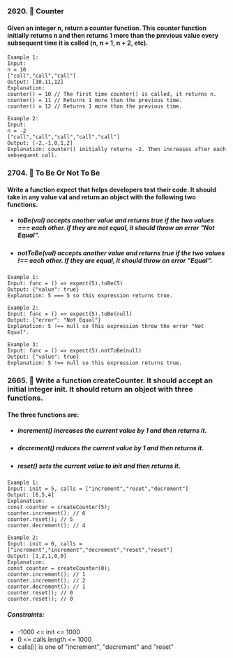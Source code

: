 
### 2620. 🎯 Counter
#### Given an integer n, return a counter function. This counter function initially returns n and then returns 1 more than the previous value every subsequent time it is called (n, n + 1, n + 2, etc).

```
Example 1:
Input: 
n = 10 
["call","call","call"]
Output: [10,11,12]
Explanation: 
counter() = 10 // The first time counter() is called, it returns n.
counter() = 11 // Returns 1 more than the previous time.
counter() = 12 // Returns 1 more than the previous time.
```
```
Example 2:
Input: 
n = -2
["call","call","call","call","call"]
Output: [-2,-1,0,1,2]
Explanation: counter() initially returns -2. Then increases after each sebsequent call.
```

### 2704. 🎯 To Be Or Not To Be
#### Write a function expect that helps developers test their code. It should take in any value val and return an object with the following two functions.

* ##### toBe(val) accepts another value and returns true if the two values === each other. If they are not equal, it should throw an error "Not Equal".
* ##### notToBe(val) accepts another value and returns true if the two values !== each other. If they are equal, it should throw an error "Equal".
 
```
Example 1:
Input: func = () => expect(5).toBe(5)
Output: {"value": true}
Explanation: 5 === 5 so this expression returns true.
```
```
Example 2:
Input: func = () => expect(5).toBe(null)
Output: {"error": "Not Equal"}
Explanation: 5 !== null so this expression throw the error "Not Equal".
```
```
Example 3:
Input: func = () => expect(5).notToBe(null)
Output: {"value": true}
Explanation: 5 !== null so this expression returns true.
```

### 2665. 🎯 Write a function createCounter. It should accept an initial integer init. It should return an object with three functions.

#### The three functions are:

* ##### increment() increases the current value by 1 and then returns it.
* ##### decrement() reduces the current value by 1 and then returns it.
* ##### reset() sets the current value to init and then returns it.
 
```
Example 1:
Input: init = 5, calls = ["increment","reset","decrement"]
Output: [6,5,4]
Explanation:
const counter = createCounter(5);
counter.increment(); // 6
counter.reset(); // 5
counter.decrement(); // 4
```
```
Example 2:
Input: init = 0, calls = ["increment","increment","decrement","reset","reset"]
Output: [1,2,1,0,0]
Explanation:
const counter = createCounter(0);
counter.increment(); // 1
counter.increment(); // 2
counter.decrement(); // 1
counter.reset(); // 0
counter.reset(); // 0
```

##### Constraints:

* -1000 <= init <= 1000
* 0 <= calls.length <= 1000
* calls[i] is one of "increment", "decrement" and "reset"